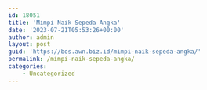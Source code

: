 ```yaml
---
id: 18051
title: 'Mimpi Naik Sepeda Angka'
date: '2023-07-21T05:53:26+00:00'
author: admin
layout: post
guid: 'https://bos.awn.biz.id/mimpi-naik-sepeda-angka/'
permalink: /mimpi-naik-sepeda-angka/
categories:
    - Uncategorized
---
```



